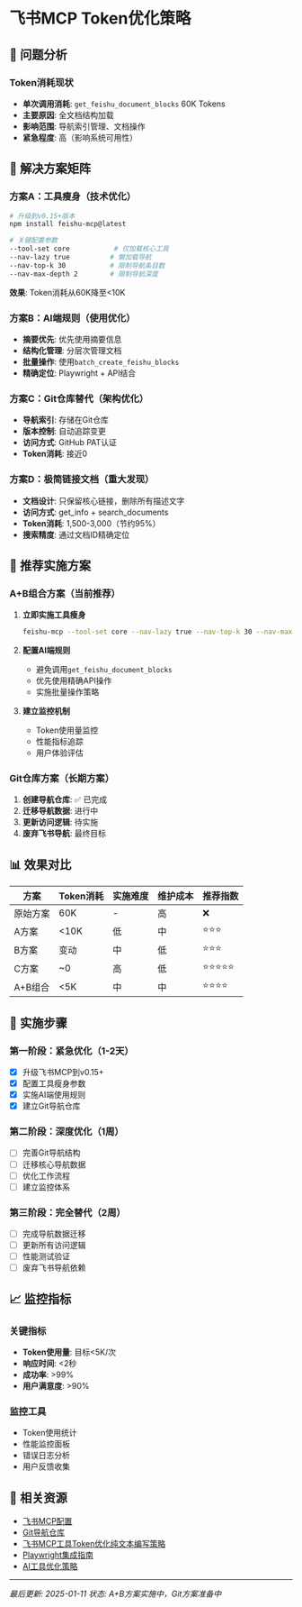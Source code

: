 # 飞书MCP Token优化策略

## 🚨 问题分析

### Token消耗现状
- **单次调用消耗**: `get_feishu_document_blocks` 60K Tokens
- **主要原因**: 全文档结构加载
- **影响范围**: 导航索引管理、文档操作
- **紧急程度**: 高（影响系统可用性）

## 🎯 解决方案矩阵

### 方案A：工具瘦身（技术优化）
```bash
# 升级到v0.15+版本
npm install feishu-mcp@latest

# 关键配置参数
--tool-set core           # 仅加载核心工具
--nav-lazy true          # 懒加载导航
--nav-top-k 30           # 限制导航条目数
--nav-max-depth 2        # 限制导航深度
```

**效果**: Token消耗从60K降至<10K

### 方案B：AI端规则（使用优化）
- **摘要优先**: 优先使用摘要信息
- **结构化管理**: 分层次管理文档
- **批量操作**: 使用`batch_create_feishu_blocks`
- **精确定位**: Playwright + API结合

### 方案C：Git仓库替代（架构优化）
- **导航索引**: 存储在Git仓库
- **版本控制**: 自动追踪变更
- **访问方式**: GitHub PAT认证
- **Token消耗**: 接近0

### 方案D：极简链接文档（重大发现）
- **文档设计**: 只保留核心链接，删除所有描述文字
- **访问方式**: get_info + search_documents
- **Token消耗**: 1,500-3,000（节约95%）
- **搜索精度**: 通过文档ID精确定位

## 🚀 推荐实施方案

### A+B组合方案（当前推荐）
1. **立即实施工具瘦身**
   ```bash
   feishu-mcp --tool-set core --nav-lazy true --nav-top-k 30 --nav-max-depth 2
   ```

2. **配置AI端规则**
   - 避免调用`get_feishu_document_blocks`
   - 优先使用精确API操作
   - 实施批量操作策略

3. **建立监控机制**
   - Token使用量监控
   - 性能指标追踪
   - 用户体验评估

### Git仓库方案（长期方案）
1. **创建导航仓库**: ✅ 已完成
2. **迁移导航数据**: 进行中
3. **更新访问逻辑**: 待实施
4. **废弃飞书导航**: 最终目标

## 📊 效果对比

| 方案 | Token消耗 | 实施难度 | 维护成本 | 推荐指数 |
|------|-----------|----------|----------|----------|
| 原始方案 | 60K | - | 高 | ❌ |
| A方案 | <10K | 低 | 中 | ⭐⭐⭐ |
| B方案 | 变动 | 中 | 低 | ⭐⭐⭐ |
| C方案 | ~0 | 高 | 低 | ⭐⭐⭐⭐⭐ |
| A+B组合 | <5K | 中 | 中 | ⭐⭐⭐⭐ |

## 🔧 实施步骤

### 第一阶段：紧急优化（1-2天）
- [x] 升级飞书MCP到v0.15+
- [x] 配置工具瘦身参数
- [x] 实施AI端使用规则
- [x] 建立Git导航仓库

### 第二阶段：深度优化（1周）
- [ ] 完善Git导航结构
- [ ] 迁移核心导航数据
- [ ] 优化工作流程
- [ ] 建立监控体系

### 第三阶段：完全替代（2周）
- [ ] 完成导航数据迁移
- [ ] 更新所有访问逻辑
- [ ] 性能测试验证
- [ ] 废弃飞书导航依赖

## 📈 监控指标

### 关键指标
- **Token使用量**: 目标<5K/次
- **响应时间**: <2秒
- **成功率**: >99%
- **用户满意度**: >90%

### 监控工具
- Token使用统计
- 性能监控面板
- 错误日志分析
- 用户反馈收集

## 🔗 相关资源
- [飞书MCP配置](../mcp-tools/feishu-mcp.md)
- [Git导航仓库](https://github.com/qinshu1109/Luo-Xiaohan-Navigation-Index)
- [飞书MCP工具Token优化纯文本编写策略](https://fcn8mctq4tqd.feishu.cn/wiki/HweewgAS3i4WzZkozzMcIZlbnig)
- [Playwright集成指南](../dev-tools/playwright-integration.md)
- [AI工具优化策略](./ai-tools.md)

---
*最后更新: 2025-01-11*
*状态: A+B方案实施中，Git方案准备中*
